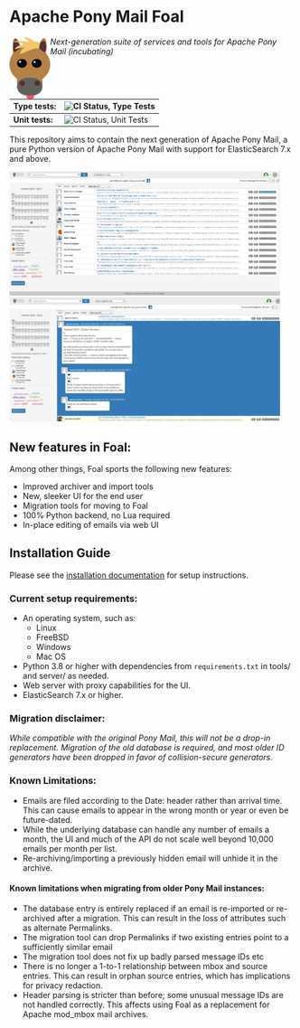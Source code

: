 # Apache Pony Mail Foal
<img src="https://github.com/apache/incubator-ponymail-foal/blob/master/webui/images/foal.png" width="72" align="left"/>

_Next-generation suite of services and tools for Apache Pony Mail (incubating)_

| Type tests: | ![CI Status, Type Tests](https://img.shields.io/github/workflow/status/apache/incubator-ponymail-foal/Foal%20Type%20Tests?style=plastic) |
|-----|-------|
| **Unit tests:** | ![CI Status, Unit Tests](https://img.shields.io/github/workflow/status/apache/incubator-ponymail-foal/Unit%20Tests?style=plastic) |


This repository aims to contain the next generation of Apache Pony Mail,
a pure Python version of Apache Pony Mail with support for ElasticSearch 
7.x and above.

<img src="https://github.com/apache/incubator-ponymail-foal/blob/master/webui/images/foal-demo1.png" style="width: 95%"/>

<img src="https://github.com/apache/incubator-ponymail-foal/blob/master/webui/images/foal-demo2.png" style="width: 95%"/>


## New features in Foal:
Among other things, Foal sports the following new features:

* Improved archiver and import tools
* New, sleeker UI for the end user
* Migration tools for moving to Foal
* 100% Python backend, no Lua required
* In-place editing of emails via web UI

## Installation Guide
Please see the [installation documentation](INSTALL.md) for setup instructions.

### Current setup requirements:

* An operating system, such as:
  * Linux
  * FreeBSD
  * Windows
  * Mac OS
* Python 3.8 or higher with dependencies from `requirements.txt` in tools/ and server/ as needed.
* Web server with proxy capabilities for the UI.
* ElasticSearch 7.x or higher.


### Migration disclaimer:
_While compatible with the original Pony Mail, this will not be a drop-in replacement.
Migration of the old database is required, and most older ID generators have 
been dropped in favor of collision-secure generators._

### Known Limitations:
* Emails are filed according to the Date: header rather than arrival time.
  This can cause emails to appear in the wrong month or year or even be future-dated.
* While the underlying database can handle any number of emails a month, 
  the UI and much of the API do not scale well beyond 10,000 emails per month per list.
* Re-archiving/importing a previously hidden email will unhide it in the archive.

#### Known limitations when migrating from older Pony Mail instances:
* The database entry is entirely replaced if an email is re-imported or re-archived after a migration.
  This can result in the loss of attributes such as alternate Permalinks.
* The migration tool can drop Permalinks if two existing entries point to a sufficiently similar email
* The migration tool does not fix up badly parsed message IDs etc
* There is no longer a 1-to-1 relationship between mbox and source entries.
  This can result in orphan source entries, which has implications for privacy redaction.
* Header parsing is stricter than before; some unusual message IDs are not handled correctly.
  This affects using Foal as a replacement for Apache mod_mbox mail archives.

